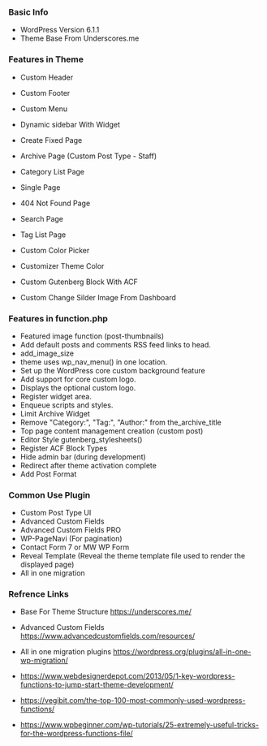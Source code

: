 ### Basic Info

- WordPress Version 6.1.1 
- Theme Base From Underscores.me


### Features in Theme

- Custom Header
- Custom Footer
- Custom Menu
- Dynamic sidebar With Widget
- Create Fixed Page
- Archive Page (Custom Post Type - Staff)
- Category List Page
- Single Page
- 404 Not Found Page
- Search Page
- Tag List Page
- Custom Color Picker
- Customizer Theme Color

- Custom Gutenberg Block With ACF
- Custom Change Silder Image From Dashboard


### Features in function.php

- Featured image function (post-thumbnails)
- Add default posts and comments RSS feed links to head.
- add_image_size
- theme uses wp_nav_menu() in one location.
- Set up the WordPress core custom background feature
- Add support for core custom logo.
- Displays the optional custom logo.
- Register widget area.
- Enqueue scripts and styles.
- Limit Archive Widget
- Remove "Category:", "Tag:", "Author:" from the_archive_title
- Top page content management creation (custom post)
- Editor Style gutenberg_stylesheets()
- Register ACF Block Types
- Hide admin bar (during development)
- Redirect after theme activation complete
- Add Post Format


### Common Use Plugin

- Custom Post Type UI
- Advanced Custom Fields 
- Advanced Custom Fields PRO
- WP-PageNavi (For pagination)
- Contact Form 7 or MW WP Form
- Reveal Template
  (Reveal the theme template file used to render the displayed page)
- All in one migration


### Refrence Links
- Base For Theme Structure
https://underscores.me/

- Advanced Custom Fields 
https://www.advancedcustomfields.com/resources/  

- All in one migration plugins
https://wordpress.org/plugins/all-in-one-wp-migration/

- https://www.webdesignerdepot.com/2013/05/1-key-wordpress-functions-to-jump-start-theme-development/

- https://vegibit.com/the-top-100-most-commonly-used-wordpress-functions/

- https://www.wpbeginner.com/wp-tutorials/25-extremely-useful-tricks-for-the-wordpress-functions-file/

